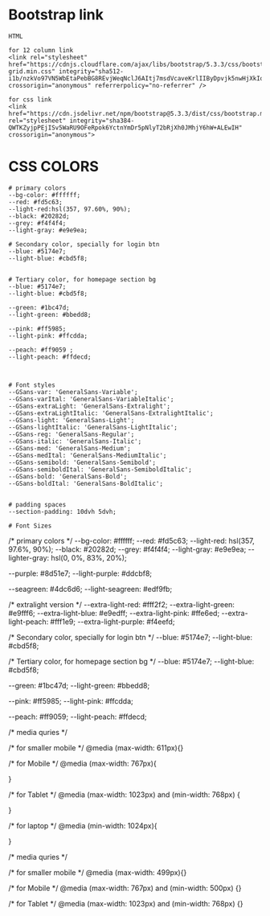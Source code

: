 

# Bootstrap link
``` 
HTML

for 12 column link
<link rel="stylesheet" href="https://cdnjs.cloudflare.com/ajax/libs/bootstrap/5.3.3/css/bootstrap-grid.min.css" integrity="sha512-i1b/nzkVo97VN5WbEtaPebBG8REvjWeqNclJ6AItj7msdVcaveKrlIIByDpvjk5nwHjXkIqGZscVxOrTb9tsMA==" crossorigin="anonymous" referrerpolicy="no-referrer" />

for css link
<link href="https://cdn.jsdelivr.net/npm/bootstrap@5.3.3/dist/css/bootstrap.min.css" rel="stylesheet" integrity="sha384-QWTKZyjpPEjISv5WaRU9OFeRpok6YctnYmDr5pNlyT2bRjXh0JMhjY6hW+ALEwIH" crossorigin="anonymous">

```



# CSS COLORS

```
# primary colors
--bg-color: #ffffff;
--red: #fd5c63;
--light-red:hsl(357, 97.60%, 90%);
--black: #20282d;
--grey: #f4f4f4;
--light-gray: #e9e9ea;

# Secondary color, specially for login btn
--blue: #5174e7; 
--light-blue: #cbd5f8;


# Tertiary color, for homepage section bg
--blue: #5174e7; 
--light-blue: #cbd5f8;

--green: #1bc47d;
--light-green: #bbedd8;

--pink: #ff5985;
--light-pink: #ffcdda;

--peach: #ff9059 ;
--light-peach: #ffdecd;



# Font styles
--GSans-var: 'GeneralSans-Variable';
--GSans-varItal: 'GeneralSans-VariableItalic';
--GSans-extraLight: 'GeneralSans-Extralight';
--GSans-extraLightItalic: 'GeneralSans-ExtralightItalic';
--GSans-light: 'GeneralSans-Light';
--GSans-lightItalic: 'GeneralSans-LightItalic';
--GSans-reg: 'GeneralSans-Regular';
--GSans-italic: 'GeneralSans-Italic';
--GSans-med: 'GeneralSans-Medium';
--GSans-medItal: 'GeneralSans-MediumItalic';
--GSans-semibold: 'GeneralSans-Semibold';
--GSans-semiboldItal: 'GeneralSans-SemiboldItalic';
--GSans-bold: 'GeneralSans-Bold';
--GSans-boldItal: 'GeneralSans-BoldItalic';


# padding spaces
--section-padding: 10dvh 5dvh;

# Font Sizes

```





<!-- color added new andold -->

 /* primary colors */
  --bg-color: #ffffff;
  --red: #fd5c63;
  --light-red: hsl(357, 97.6%, 90%);
  --black: #20282d;
  --grey: #f4f4f4;
  --light-gray: #e9e9ea;
  --lighter-gray: hsl(0, 0%, 83%, 20%);


  
  --purple: #8d51e7;
  --light-purple: #ddcbf8;

  --seagreen: #4dc6d6;
  --light-seagreen: #edf9fb;

  /* extralight version */
  --extra-light-red: #fff2f2;
  --extra-light-green: #e9fff6;
  --extra-light-blue: #e9edff;
  --extra-light-pink: #ffe6ed;
  --extra-light-peach: #fff1e9;
  --extra-light-purple: #f4eefd;


  /* Secondary color, specially for login btn */
  --blue: #5174e7;
  --light-blue: #cbd5f8;

  /* Tertiary color, for homepage section bg */
  --blue: #5174e7;
  --light-blue: #cbd5f8;

  --green: #1bc47d;
  --light-green: #bbedd8;

  --pink: #ff5985;
  --light-pink: #ffcdda;

  --peach: #ff9059;
  --light-peach: #ffdecd;




/* media quries */

/* for smaller mobile */
@media (max-width: 611px){}



/* for Mobile */
@media (max-width: 767px){

}


/* for Tablet */
@media (max-width: 1023px) and (min-width: 768px)  {

}


/* for laptop */
@media (min-width: 1024px){

}




<!-- other media queries -->
/* media quries */

/* for smaller mobile */
@media (max-width: 499px){}



/* for Mobile */
@media (max-width: 767px) and (min-width: 500px) {}



/* for Tablet */
@media (max-width: 1023px) and (min-width: 768px)  {}

